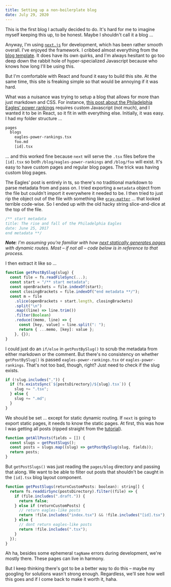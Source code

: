 ```yaml
---
title: Setting up a non-boilerplate blog
date: July 29, 2020
---
```


This is the first blog I actually decided to do. It's hard for me to imagine myself keeping this up, to be honest. Maybe I shouldn't call it a blog ...

Anyway, I'm using [`next.js`](https://nextjs.org/) for development, which has been rather smooth overall. I've enjoyed the framework. I cribbed almost everything from the [blog template](https://nextjs.org/learn/basics/create-nextjs-app). It does have its own quirks, and I'm always hesitant to go too deep down the rabbit hole of hyper-specialized Javascript because who knows how long I'll be using this.

But I'm comfortable with React and found it easy to build this site. At the same time, this site is freaking simple so that would be annoying if it was hard.

What was a nuisance was trying to setup a blog that allows for more than just markdown and CSS. For instance, [this post about the Philadelphia Eagles' power rankings](/blog/eagles-power-rankings) requires custom Javascript (not much), and I wanted it to be in React, so it fit in with everything else. Initially, it was easy. I had my folder structure ...

```bash
pages
  blogs
    eagles-power-rankings.tsx
    foo.md
    [id].tsx
```

... and this worked fine because `next` will serve the `.tsx` files before the `[id].tsx` so both `/blog/eagles-power-rankings` and `/blog/foo` will exist. It's easy to have custom pages and regular blog pages. The trick was having custom blog pages.

The Eagles' post is entirely in ts, so there's no traditional markdown to parse metadata from and pass on. I tried exporting a `metadata` object from the file but couldn't import it everywhere it needed to be. I then tried to just rip the object out of the file with something like [`gray-matter`](https://www.npmjs.com/package/gray-matter) ... that looked terrible code-wise. So I ended up with the old hacky string slice-and-dice at the top of the file.

```js
/** start metadata
title: The rise and fall of the Philadelphia Eagles
date: June 25, 2017
end metadata **/
```

_**Note**: I'm assuming you're familiar with how [next statically generates pages](https://nextjs.org/learn/basics/dynamic-routes/page-path-external-data) with dynamic routes. Most – if not all – code below is in reference to that process._

I then extract it like so ...

```js
function getPostBySlug(slug) {
  const file = fs.readFileSync(...);
  const start = "/** start metadata";
  const openBrackets = file.indexOf(start);
  const closingBrackets = file.indexOf("end metadata **/");
  const m = file
    .slice(openBrackets + start.length, closingBrackets)
    .split("\n")
    .map((line) => line.trim())
    .filter(Boolean)
    .reduce((memo, line) => {
      const [key, value] = line.split(": ");
      return { ...memo, [key]: value };
    }, {});
}
```

I could just do an `if/else` in `getPostBySlug()` to scrub the metadata from either markdown or the comment. But there's no consistency on whether `getPostBySlug()` is passed `eagles-power-rankings.tsx` or `eagles-power-rankings`. That's not too bad, though, right? Just need to check if the slug exists.

```js
if (!slug.includes(".")) {
  if (fs.existsSync(`${postsDirectory}/${slug}.tsx`)) {
    slug += ".tsx";
  } else {
    slug += ".md";
  }
}
```

We should be set ... except for static dynamic routing. If `next` is going to export static pages, it needs to know the static pages. At first, this was how I was getting all posts (ripped straight from the [tutorial](https://nextjs.org/learn/basics/dynamic-routes/implement-getstaticpaths)).

```js
function getAllPosts(fields = []) {
  const slugs = getPostSlugs();
  const posts = slugs.map((slug) => getPostBySlug(slug, fields));
  return posts;
}
```

But `getPostSlugs()` was just reading the `pages/blog` directory and passing that along. We want to be able to filter out posts that shouldn't be caught in the `[id].tsx` blog layout component.

```js
function getPostSlugs(returnCustomPosts: boolean): string[] {
  return fs.readdirSync(postsDirectory).filter((file) => {
    if (file.includes(".draft.")) {
      return false;
    } else if (returnCustomPosts) {
      // return eagles-like posts
      return !file.includes("index.tsx") && !file.includes("[id].tsx");
    } else {
      // dont return eagles-like posts
      return !file.includes(".tsx");
    }
  });
}
```

Ah ha, besides some ephemeral `tagName` errors during development, we're mostly there. These pages can live in harmony.

But I keep thinking there's got to be a better way to do this – maybe my googling for solutions wasn't strong enough. Regardless, we'll see how well this goes and if I come back to make it worth it, haha.

